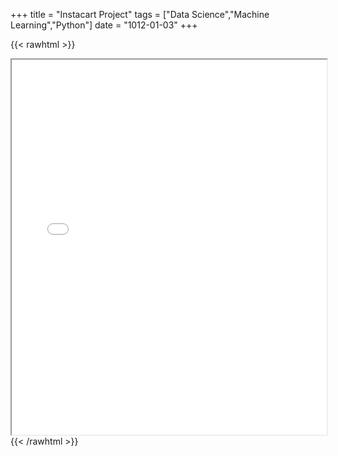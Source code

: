 +++
title = "Instacart Project"
tags = ["Data Science","Machine Learning","Python"]
date = "1012-01-03"
+++

{{< rawhtml >}}
<iframe src="/Instacart-project.pdf" width="100%" height="600px"></iframe>
{{< /rawhtml >}}